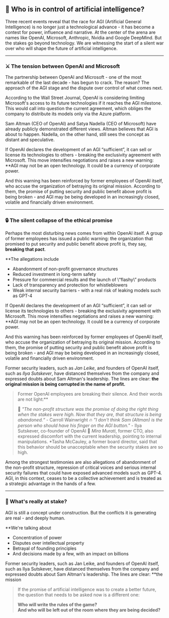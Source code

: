 ## 🧠 Who is in control of artificial intelligence?

Three recent events reveal that the race for AGI (Artificial General Intelligence) is no longer just a technological advance - it has become a contest for power, influence and narrative. At the center of the arena are names like OpenAI, Microsoft, Anthropic, Nvidia and Google DeepMind. But the stakes go beyond technology. We are witnessing the start of a silent war over who will shape the future of artificial intelligence.

---

### ⚔️ The tension between OpenAI and Microsoft

The partnership between OpenAI and Microsoft - one of the most remarkable of the last decade - has begun to crack. The reason? The approach of the AGI stage and the dispute over control of what comes next.

According to the Wall Street Journal, OpenAI is considering limiting Microsoft's access to its future technologies if it reaches the AGI milestone. This would call into question the current agreement, which obliges the company to distribute its models only via the Azure platform.

Sam Altman (CEO of OpenAI) and Satya Nadella (CEO of Microsoft) have already publicly demonstrated different views. Altman believes that AGI is about to happen. Nadella, on the other hand, still sees the concept as distant and speculative.


If OpenAI declares the development of an AGI “sufficient”, it can sell or license its technologies to others - breaking the exclusivity agreement with Microsoft. This move intensifies negotiations and raises a new warning: **AGI may not be an open technology. It could be a currency of corporate power.

And this warning has been reinforced by former employees of OpenAI itself, who accuse the organization of betraying its original mission. According to them, the promise of putting security and public benefit above profit is being broken - and AGI may be being developed in an increasingly closed, volatile and financially driven environment.


---

### 🔒 The silent collapse of the ethical promise

Perhaps the most disturbing news comes from within OpenAI itself. A group of former employees has issued a public warning: the organization that promised to put security and public benefit above profit is, they say, **breaking that pact**.

**The allegations include
- Abandonment of non-profit governance structures
- Reduced investment in long-term safety
- Pressure for commercial results and the launch of \“flashy\” products
- Lack of transparency and protection for whistleblowers
- Weak internal security barriers - with a real risk of leaking models such as GPT-4

If OpenAI declares the development of an AGI “sufficient”, it can sell or license its technologies to others - breaking the exclusivity agreement with Microsoft. This move intensifies negotiations and raises a new warning: **AGI may not be an open technology. It could be a currency of corporate power.

And this warning has been reinforced by former employees of OpenAI itself, who accuse the organization of betraying its original mission. According to them, the promise of putting security and public benefit above profit is being broken - and AGI may be being developed in an increasingly closed, volatile and financially driven environment.


Former security leaders, such as *Jan Leike*, and founders of OpenAI itself, such as *Ilya Sutskever*, have distanced themselves from the company and expressed doubts about Sam Altman's leadership. The lines are clear: **the original mission is being corrupted in the name of profit.**

> Former OpenAI employees are breaking their silence. And their words are not light:**
>
> 🧠 *"The non-profit structure was the promise of doing the right thing when the stakes were high. Now that they are, that structure is being abandoned.“* - Carroll Wainwright 
> 🔥 *”I don't think Sam (Altman) is the person who should have his finger on the AGI button."* - Ilya Sutskever, co-founder of OpenAI 
> 🚨 *Mira Murati*, former CTO, also expressed discomfort with the current leadership, pointing to internal manipulations. *Tasha McCauley, a former board director, said that this behavior should be unacceptable when the security stakes are so high.

Among the strongest testimonies are also allegations of abandonment of the non-profit structure, repression of critical voices and serious internal security failures that could have exposed advanced models such as GPT-4. AGI, in this context, ceases to be a collective achievement and is treated as a strategic advantage in the hands of a few.


---

### 🧨 What's really at stake?

AGI is still a concept under construction. But the conflicts it is generating are real - and deeply human.

**We're talking about
- Concentration of power  
- Disputes over intellectual property  
- Betrayal of founding principles  
- And decisions made by a few, with an impact on billions

Former security leaders, such as Jan Leike, and founders of OpenAI itself, such as Ilya Sutskever, have distanced themselves from the company and expressed doubts about Sam Altman's leadership. The lines are clear: **the mission

> If the promise of artificial intelligence was to create a better future, the question that needs to be asked now is a different one:
>
> **Who will write the rules of the game?  
> And who will be left out of the room where they are being decided?**